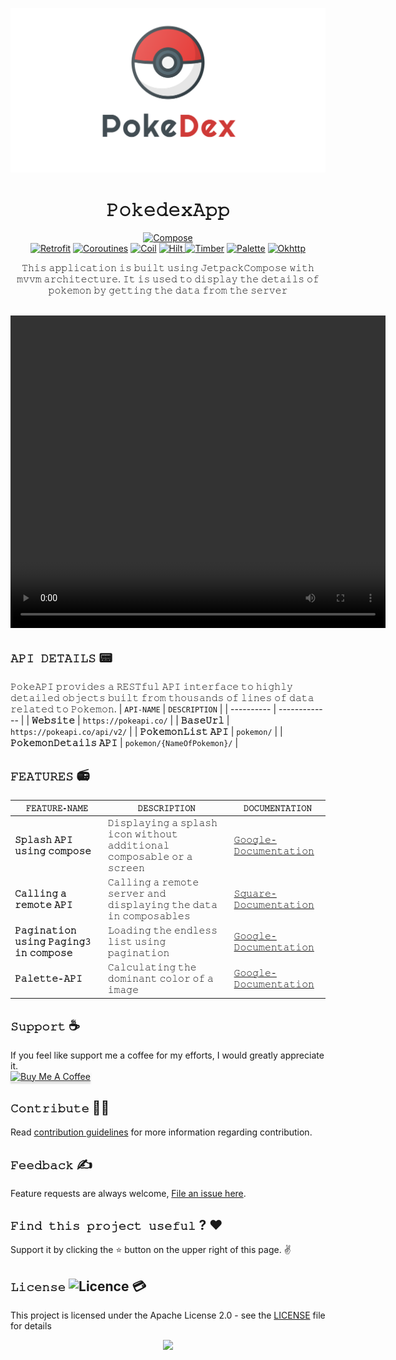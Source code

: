 ![cover](https://github.com/devrath/PokedexApp/blob/main/Assets/pokedex-banner.png)

<h1 align="center">𝙿𝚘𝚔𝚎𝚍𝚎𝚡𝙰𝚙𝚙</h1>

<p align="center">
 <a href="https://developer.android.com/jetpack/compose?gclid=Cj0KCQiAw8OeBhCeARIsAGxWtUw2SojaB2_FaWPo-5N7mF7XpiywxLMtbSsSEU4tioR1McTBLk9MnAQaAlXSEALw_wcB&gclsrc=aw.ds"><img alt="Compose" src="https://img.shields.io/badge/jetpack%20Compose-1.3.3-blue"/></a></br> 
  <a href="https://square.github.io/retrofit/"><img alt="Retrofit" src="https://img.shields.io/badge/Retrofit-2.9.0-brightgreen"/></a> 
  <a href="https://kotlinlang.org/docs/coroutines-overview.html"><img alt="Coroutines" src="https://img.shields.io/badge/Coroutines-1.6.4-yellow"/></a> 
  <a href="https://coil-kt.github.io/coil/"><img alt="Coil" src="https://img.shields.io/badge/Coil-1.6.4-orange"/></a> 
  <a href="https://developer.android.com/training/dependency-injection/hilt-android"><img alt="Hilt" src="https://img.shields.io/badge/Hilt-2.44-red"/>
  </a>
  <a href="https://github.com/JakeWharton/timber"><img alt="Timber" src="https://img.shields.io/badge/Timber-5.0.1-yellowgreen"/></a> 
  <a href="https://developer.android.com/reference/androidx/palette/graphics/Palette"><img alt="Palette" src="https://img.shields.io/badge/Android%20palette-1.0.0-lightgrey"/></a> 
  <a href="https://square.github.io/okhttp/"><img alt="Okhttp" src="https://img.shields.io/badge/Okhttp-5.0.0--alpha.2-green"/></a> 
</p>



<p align="center">  𝚃𝚑𝚒𝚜 𝚊𝚙𝚙𝚕𝚒𝚌𝚊𝚝𝚒𝚘𝚗 𝚒𝚜 𝚋𝚞𝚒𝚕𝚝 𝚞𝚜𝚒𝚗𝚐 𝙹𝚎𝚝𝚙𝚊𝚌𝚔𝙲𝚘𝚖𝚙𝚘𝚜𝚎 𝚠𝚒𝚝𝚑 𝚖𝚟𝚟𝚖 𝚊𝚛𝚌𝚑𝚒𝚝𝚎𝚌𝚝𝚞𝚛𝚎. 𝙸𝚝 𝚒𝚜 𝚞𝚜𝚎𝚍 𝚝𝚘 𝚍𝚒𝚜𝚙𝚕𝚊𝚢 𝚝𝚑𝚎 𝚍𝚎𝚝𝚊𝚒𝚕𝚜 𝚘𝚏 𝚙𝚘𝚔𝚎𝚖𝚘𝚗 𝚋𝚢 𝚐𝚎𝚝𝚝𝚒𝚗𝚐 𝚝𝚑𝚎 𝚍𝚊𝚝𝚊 𝚏𝚛𝚘𝚖 𝚝𝚑𝚎 𝚜𝚎𝚛𝚟𝚎𝚛</p>
</br>

<div align="center">
<video align="center" height="500" width="600" src="https://user-images.githubusercontent.com/1456191/216666608-6c69314d-e17e-4759-b0ba-442b594576fc.mp4"  alt="dev_logo"/>
</div>







## **`𝙰𝙿𝙸 𝙳𝙴𝚃𝙰𝙸𝙻𝚂`** 📟

𝙿𝚘𝚔𝚎𝙰𝙿𝙸 𝚙𝚛𝚘𝚟𝚒𝚍𝚎𝚜 𝚊 𝚁𝙴𝚂𝚃𝚏𝚞𝚕 𝙰𝙿𝙸 𝚒𝚗𝚝𝚎𝚛𝚏𝚊𝚌𝚎 𝚝𝚘 𝚑𝚒𝚐𝚑𝚕𝚢 𝚍𝚎𝚝𝚊𝚒𝚕𝚎𝚍 𝚘𝚋𝚓𝚎𝚌𝚝𝚜 𝚋𝚞𝚒𝚕𝚝 𝚏𝚛𝚘𝚖 𝚝𝚑𝚘𝚞𝚜𝚊𝚗𝚍𝚜 𝚘𝚏 𝚕𝚒𝚗𝚎𝚜 𝚘𝚏 𝚍𝚊𝚝𝚊 𝚛𝚎𝚕𝚊𝚝𝚎𝚍 𝚝𝚘 𝙿𝚘𝚔𝚎𝚖𝚘𝚗.
| `𝙰𝙿𝙸-𝙽𝙰𝙼𝙴` | `𝙳𝙴𝚂𝙲𝚁𝙸𝙿𝚃𝙸𝙾𝙽` |
| ---------- | ------------- |
| **𝚆𝚎𝚋𝚜𝚒𝚝𝚎** | `https://pokeapi.co/` |
| **𝙱𝚊𝚜𝚎𝚄𝚛𝚕** | `https://pokeapi.co/api/v2/` |
| **𝙿𝚘𝚔𝚎𝚖𝚘𝚗𝙻𝚒𝚜𝚝 𝙰𝙿𝙸** | `pokemon/` |
| **𝙿𝚘𝚔𝚎𝚖𝚘𝚗𝙳𝚎𝚝𝚊𝚒𝚕𝚜 𝙰𝙿𝙸** | `pokemon/{NameOfPokemon}/` |


## **`𝙵𝙴𝙰𝚃𝚄𝚁𝙴𝚂`** 📻
| `𝙵𝙴𝙰𝚃𝚄𝚁𝙴-𝙽𝙰𝙼𝙴` | `𝙳𝙴𝚂𝙲𝚁𝙸𝙿𝚃𝙸𝙾𝙽` | `𝙳𝙾𝙲𝚄𝙼𝙴𝙽𝚃𝙰𝚃𝙸𝙾𝙽` |
| -------------- | ------------ | --------------- |
| **𝚂𝚙𝚕𝚊𝚜𝚑 𝙰𝙿𝙸 𝚞𝚜𝚒𝚗𝚐 𝚌𝚘𝚖𝚙𝚘𝚜𝚎** | 𝙳𝚒𝚜𝚙𝚕𝚊𝚢𝚒𝚗𝚐 𝚊 𝚜𝚙𝚕𝚊𝚜𝚑 𝚒𝚌𝚘𝚗 𝚠𝚒𝚝𝚑𝚘𝚞𝚝 𝚊𝚍𝚍𝚒𝚝𝚒𝚘𝚗𝚊𝚕 𝚌𝚘𝚖𝚙𝚘𝚜𝚊𝚋𝚕𝚎 𝚘𝚛 𝚊 𝚜𝚌𝚛𝚎𝚎𝚗 | [𝙶𝚘𝚘𝚐𝚕𝚎-𝙳𝚘𝚌𝚞𝚖𝚎𝚗𝚝𝚊𝚝𝚒𝚘𝚗](https://developer.android.com/develop/ui/views/launch/splash-screen/migrate) |
| **𝙲𝚊𝚕𝚕𝚒𝚗𝚐 𝚊 𝚛𝚎𝚖𝚘𝚝𝚎 𝙰𝙿𝙸** | 𝙲𝚊𝚕𝚕𝚒𝚗𝚐 𝚊 𝚛𝚎𝚖𝚘𝚝𝚎 𝚜𝚎𝚛𝚟𝚎𝚛 𝚊𝚗𝚍 𝚍𝚒𝚜𝚙𝚕𝚊𝚢𝚒𝚗𝚐 𝚝𝚑𝚎 𝚍𝚊𝚝𝚊 𝚒𝚗 𝚌𝚘𝚖𝚙𝚘𝚜𝚊𝚋𝚕𝚎𝚜 | [𝚂𝚚𝚞𝚊𝚛𝚎-𝙳𝚘𝚌𝚞𝚖𝚎𝚗𝚝𝚊𝚝𝚒𝚘𝚗](https://square.github.io/retrofit/) |
| **𝙿𝚊𝚐𝚒𝚗𝚊𝚝𝚒𝚘𝚗 𝚞𝚜𝚒𝚗𝚐 𝙿𝚊𝚐𝚒𝚗𝚐𝟹 𝚒𝚗 𝚌𝚘𝚖𝚙𝚘𝚜𝚎** | 𝙻𝚘𝚊𝚍𝚒𝚗𝚐 𝚝𝚑𝚎 𝚎𝚗𝚍𝚕𝚎𝚜𝚜 𝚕𝚒𝚜𝚝 𝚞𝚜𝚒𝚗𝚐 𝚙𝚊𝚐𝚒𝚗𝚊𝚝𝚒𝚘𝚗 | [𝙶𝚘𝚘𝚐𝚕𝚎-𝙳𝚘𝚌𝚞𝚖𝚎𝚗𝚝𝚊𝚝𝚒𝚘𝚗](https://developer.android.com/jetpack/androidx/releases/paging) |
| **𝙿𝚊𝚕𝚎𝚝𝚝𝚎-𝙰𝙿𝙸** | 𝙲𝚊𝚕𝚌𝚞𝚕𝚊𝚝𝚒𝚗𝚐 𝚝𝚑𝚎 𝚍𝚘𝚖𝚒𝚗𝚊𝚗𝚝 𝚌𝚘𝚕𝚘𝚛 𝚘𝚏 𝚊 𝚒𝚖𝚊𝚐𝚎 | [𝙶𝚘𝚘𝚐𝚕𝚎-𝙳𝚘𝚌𝚞𝚖𝚎𝚗𝚝𝚊𝚝𝚒𝚘𝚗](https://developer.android.com/reference/androidx/palette/graphics/Palette) |


## **`𝚂𝚞𝚙𝚙𝚘𝚛𝚝`** ☕
If you feel like support me a coffee for my efforts, I would greatly appreciate it.</br>
<a href="https://www.buymeacoffee.com/devrath" target="_blank"><img src="https://www.buymeacoffee.com/assets/img/custom_images/yellow_img.png" alt="Buy Me A Coffee" style="height: 41px !important;width: 174px !important;box-shadow: 0px 3px 2px 0px rgba(190, 190, 190, 0.5) !important;-webkit-box-shadow: 0px 3px 2px 0px rgba(190, 190, 190, 0.5) !important;" ></a>

## **`𝙲𝚘𝚗𝚝𝚛𝚒𝚋𝚞𝚝𝚎`** 🙋‍♂️
Read [contribution guidelines](CONTRIBUTING.md) for more information regarding contribution.

## **`𝙵𝚎𝚎𝚍𝚋𝚊𝚌𝚔`** ✍️ 
Feature requests are always welcome, [File an issue here](https://github.com/devrath/PokedexApp/issues/new).

## **`𝙵𝚒𝚗𝚍 𝚝𝚑𝚒𝚜 𝚙𝚛𝚘𝚓𝚎𝚌𝚝 𝚞𝚜𝚎𝚏𝚞𝚕`** ? ❤️
Support it by clicking the ⭐ button on the upper right of this page. ✌️

## **`𝙻𝚒𝚌𝚎𝚗𝚜𝚎`** ![Licence](https://img.shields.io/github/license/google/docsy) :credit_card:
This project is licensed under the Apache License 2.0 - see the [LICENSE](https://github.com/devrath/PokedexApp/blob/main/LICENSE) file for details


<p align="center">
<a><img src="https://forthebadge.com/images/badges/built-for-android.svg"></a>
</p>
